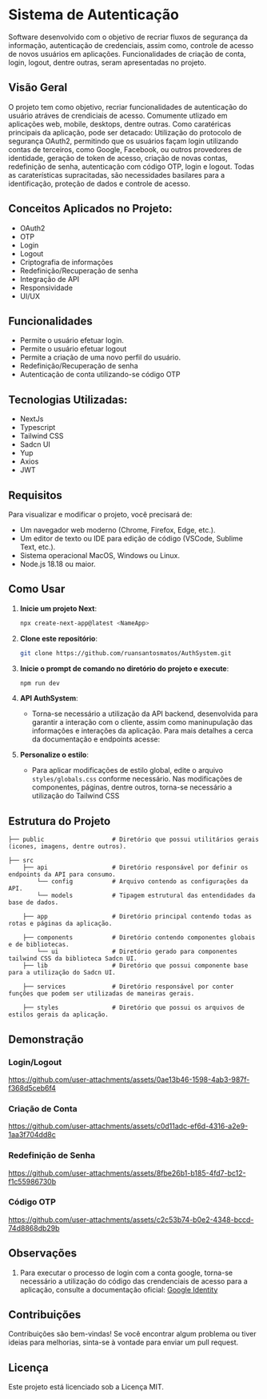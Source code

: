 # Sistema de Autenticação  

Software desenvolvido com o objetivo de recriar fluxos de segurança da informação, autenticação de credenciais, assim como,
controle de acesso de novos usuários em aplicações. Funcionalidades de criação de conta, login, logout, dentre outras, 
seram apresentadas no projeto.

## Visão Geral

O projeto tem como objetivo, recriar funcionalidades de autenticação do usuário atráves de crendiciais de acesso.
Comumente utlizado em aplicações web, mobile, desktops, dentre outras. Como caratéricas principais da aplicação,
pode ser detacado: Utilização do protocolo de segurança OAuth2, permitindo que os usuários façam login utilizando contas de terceiros, 
como Google, Facebook, ou outros provedores de identidade, geração de token de acesso, criação de novas contas, redefinição de senha, 
autenticação com código OTP, login e logout. Todas as caraterísticas supracitadas, são necessidades basilares para a identificação, 
proteção de dados e controle de acesso.

## Conceitos Aplicados no Projeto:

- OAuth2
- OTP
- Login
- Logout
- Criptografia de informações
- Redefinição/Recuperação de senha
- Integração de API
- Responsividade
- UI/UX

## Funcionalidades

- Permite o usuário efetuar login.
- Permite o usuário efetuar logout
- Permite a criação de uma novo perfil do usuário.
- Redefinição/Recuperação de senha
- Autenticação de conta utilizando-se código OTP

## Tecnologias Utilizadas:

- NextJs
- Typescript
- Tailwind CSS
- Sadcn UI
- Yup
- Axios
- JWT

## Requisitos

Para visualizar e modificar o projeto, você precisará de:

- Um navegador web moderno (Chrome, Firefox, Edge, etc.).
- Um editor de texto ou IDE para edição de código (VSCode, Sublime Text, etc.).
- Sistema operacional MacOS, Windows ou Linux.
- Node.js 18.18 ou maior.

## Como Usar

1. **Inicie um projeto Next**:
    ```bash
    npx create-next-app@latest <NameApp>
    ```

2. **Clone este repositório**:
    ```bash
    git clone https://github.com/ruansantosmatos/AuthSystem.git
    ```

3. **Inicie o prompt de comando no diretório do projeto e execute**:
    ```bash
    npm run dev
    ```

4. **API AuthSystem**:
    - Torna-se necessário a utilização da API backend, desenvolvida para garantir a interação
    com o cliente, assim como maninupulação das informações e interações da aplicação. Para mais detalhes
    a cerca da documentação e endpoints acesse: 

5. **Personalize o estilo**:
    - Para aplicar modificações de estilo global, edite o arquivo `styles/globals.css` conforme necessário.
    Nas modificações de componentes, páginas, dentre outros, torna-se necessário a utilização do Tailwind CSS

## Estrutura do Projeto

```plaintext
├── public                   # Diretório que possui utilitários gerais (icones, imagens, dentre outros).

├── src
    ├── api                  # Diretório responsável por definir os endpoints da API para consumo.
        └── config           # Arquivo contendo as configurações da API.
        └── models           # Tipagem estrutural das entendidades da base de dados.
    
    ├── app                  # Diretório principal contendo todas as rotas e páginas da aplicação.
    
    ├── components           # Diretório contendo componentes globais e de bibliotecas.
        └── ui               # Diretório gerado para componentes tailwind CSS da biblioteca Sadcn UI.
    ├── lib                  # Diretório que possui componente base para a utilização do Sadcn UI.
    
    ├── services             # Diretório responsável por conter funções que podem ser utilizadas de maneiras gerais.
    
    ├── styles               # Diretório que possui os arquivos de estilos gerais da aplicação.

```

## Demonstração

### Login/Logout
https://github.com/user-attachments/assets/0ae13b46-1598-4ab3-987f-f368d5ceb6f4

### Criação de Conta
https://github.com/user-attachments/assets/c0d11adc-ef6d-4316-a2e9-1aa3f704dd8c

### Redefinição de Senha
https://github.com/user-attachments/assets/8fbe26b1-b185-4fd7-bc12-f1c55986730b

### Código OTP
https://github.com/user-attachments/assets/c2c53b74-b0e2-4348-bccd-74d8868db29b

## Observações

1. Para executar o processo de login com a conta google, torna-se necessário a utilização do 
código das crendenciais de acesso para a aplicação, consulte a documentação oficial:
[Google Identity](https://developers.google.com/identity/protocols/oauth2?hl=pt-br)

## Contribuições
Contribuições são bem-vindas! Se você encontrar algum problema ou tiver ideias para melhorias, 
sinta-se à vontade para enviar um pull request.

## Licença
Este projeto está licenciado sob a Licença MIT.
